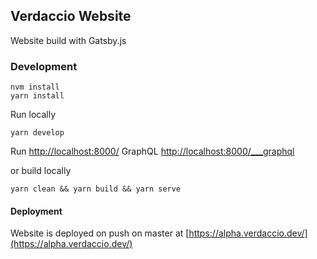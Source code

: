 ## Verdaccio Website

Website build with Gatsby.js

### Development

```
nvm install
yarn install
```

Run locally

```
yarn develop
```

Run [http://localhost:8000/](http://localhost:8000/)
GraphQL [http://localhost:8000/___graphql](http://localhost:8000/___graphql)

or build locally

```
yarn clean && yarn build && yarn serve
```

#### Deployment

Website is deployed on push on master at [https://alpha.verdaccio.dev/](https://alpha.verdaccio.dev/)